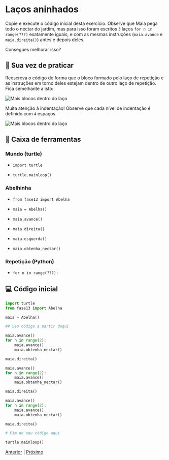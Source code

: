 # Laços aninhados

Copie e execute o código inicial desta exercício.
Observe que Maia pega todo o néctar do jardim, mas para isso
foram escritos `3` laços `for n in range(???)` exatamente iguais,
e com as mesmas instruções (`maia.avance` e `maia.direita()`) antes
e depois deles.

Consegues melhorar isso?

## 🐝 Sua vez de praticar

Reescreva o código de forma que o bloco formado pelo laço de repetição e as instruções
em torno deles estejam dentro de outro laço de repetição. Fica semelhante a isto:

![Mais blocos dentro do laço](codigo_final.png "Mais blocos dentro do laço")

Muita atenção à indentação! Observe que cada nível de indentação é definido
com `4` espaços.

![Mais blocos dentro do laço](cenario_13.png "Mais blocos dentro do laço")


## 🧰 Caixa de ferramentas

### Mundo (turtle)

- `import turtle`

- `turtle.mainloop()`

### Abelhinha

- `from fase13 import Abelha`

- `maia = Abelha()`

- `maia.avance()`

- `maia.direita()`

- `maia.esquerda()`

- `maia.obtenha_nectar()`

### Repetição (Python)

- `for n in range(???):`


## 💻 Código inicial

```python
import turtle
from fase13 import Abelha

maia = Abelha()

## Seu código a partir daqui

maia.avance()
for n in range(2):
    maia.avance()
    maia.obtenha_nectar()

maia.direita()

maia.avance()
for n in range(2):
    maia.avance()
    maia.obtenha_nectar()

maia.direita()

maia.avance()
for n in range(2):
    maia.avance()
    maia.obtenha_nectar()

maia.direita()

# Fim do seu código aqui

turtle.mainloop()

```

[Anterior](../fase12/README.md) | [Próximo](../fase13/README.md)